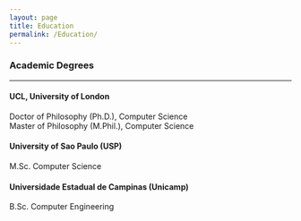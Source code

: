 ```yaml
---
layout: page
title: Education
permalink: /Education/
---
```

### Academic Degrees
<hr> 


#### UCL, University of London
Doctor of Philosophy (Ph.D.), Computer Science <br/>
Master of Philosophy (M.Phil.), Computer Science

#### University of Sao Paulo (USP)
M.Sc. Computer Science

#### Universidade Estadual de Campinas (Unicamp)
B.Sc. Computer Engineering

